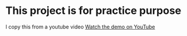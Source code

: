 # This project is for practice purpose 

I copy this from a youtube video [Watch the demo on YouTube](https://www.youtube.com/watch?v=OMFlZ6PI6Sk&t=435s)

